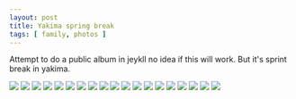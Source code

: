 ```yaml
---
layout: post
title: Yakima spring break
tags: [ family, photos ]
---
```


Attempt to  do a public album in jeykll no idea if this will work. But it's sprint break in yakima.

<script src="https://ajax.googleapis.com/ajax/libs/jquery/1.11.1/jquery.min.js" ></script>
<link href="https://cdnjs.cloudflare.com/ajax/libs/fotorama/4.6.4/fotorama.min.css" rel="stylesheet">
<script src="https://cdnjs.cloudflare.com/ajax/libs/fotorama/4.6.4/fotorama.min.js" ></script>

<div class="fotorama" data-nav="thumbs" data-allowfullscreen="native">
    <!--https://photos.app.goo.gl/BKhiAaagvcmTRZU5A-->
    <img src="https://lh3.googleusercontent.com/pw/AP1GczO8BZly_i5vnwddk-Z5Kx_r_CByMeA8PHfyiUf23mEguWhs_uovPHPN_kNbX1i0PeYJRvmha_C3q8RBL1AtMQ0tKk2r4NS7Un-9iIROl5Qmq4CchvA3=s0">
    <img src="https://lh3.googleusercontent.com/pw/AP1GczNfdqeGeDryK0TOwSE-egTkuBwYx5zcw6tfWGPi7j8mbVs3F6qGYR5TCFAwxc10xEE4bqINSh-2z88_vLbduECVG10XYJDWFuitaWKdIQDOyZ5ZK3xY=s0">
    <img src="https://lh3.googleusercontent.com/pw/AP1GczMZeHvbqhMHqTBn19xoQspXRzosfxnbFMhPjoJZLhtoheNpoDKpHKfaXlqCxuPCroCTWxcfrODBTsb5m-IgOhNNVhlWrCUoIRX2s2j0LZMtyiwrHNTo=s0">
    <img src="https://lh3.googleusercontent.com/pw/AP1GczN9xX1K3EOrXallusBITn_WEmzoKe0tOZPUk63YKK67YS66Yz6kW7-wDIi_Qu9B0Nykirj1qsGqkjYr4O-aMEtb8xTf2eFzDAEjCKG3Pd40yezxt01B=s0">
    <img src="https://lh3.googleusercontent.com/pw/AP1GczNrkR2rX-LD1cOHTZuEoaeWzhkqoo0yvtow52ZuqayCjEhUkiHcY3-zsskCyHCu_MBxBNTznQTEGxHgajoQAjYlB5wQB1OkXBiEEJBJUYeSS-orJ2TE=s0">
    <img src="https://lh3.googleusercontent.com/pw/AP1GczNC-x9Zj6PClWkUnstL147-wNHmB2--GvVTx7RGzndhYhVnYVzz-CdCZ2kIOnhoUtGgva5muq_-ah_5sdOBVAsnke8VQtLKtSK0Jtw1bYx6LUO1YsCa=s0">
    <img src="https://lh3.googleusercontent.com/pw/AP1GczN-_DcEmXm8_yl62h01Gc2Iw9g_8qEXv19kjqVlSDSwRj0rH9ApO-VZPJSvmKzBvoCsQNB3W2UXY_XUPp1L5WO_Hb2AOOURhLqtMU51t3Fu34geymRP=s0">
    <img src="https://lh3.googleusercontent.com/pw/AP1GczNYxEYZxVgmR7HTWNoDojy5H3b3p4C2wSU7QppfbOxhwGbT08HjDwj_IKymkFH4gPRvwMbZHglmbd9vt4K2QiOOLfVu-WOhvUgld91N7gd6BY1_nLlq=s0">
    <img src="https://lh3.googleusercontent.com/pw/AP1GczNkoc51AHyZ5pp5TJFOIacDiKktu94MapnNsUx8aajuYRjgdgfuGtKtaFkiC17ckWG0AUiRAJzjSgsUnMrAGHSPNuhxzDEvjJ6BS3AksT0WtRUAz9rf=s0">
    <img src="https://lh3.googleusercontent.com/pw/AP1GczPZ6OqXd_ZRmzWTxGcK_mecSYVB7o6pYzh5OgbbpKenhGu7BIGo7g6EhRhkIcfJlBFPm3lC0r3QI1FPwSolrko6F9AKT0wyjHWGmggkie8jwVAy7Mtw=s0">
    <img src="https://lh3.googleusercontent.com/pw/AP1GczMvMTh4a1qdorDlVRbr-DLwEvGF9zwFosUL9sUkPbqmQ648m0kQlgYWIrpzJbbURSSRJ3jGYfm8Pz743HFPoxExEkSDfjkvEzXIAdUaIkUqMDZJ36bw=s0">
    <img src="https://lh3.googleusercontent.com/pw/AP1GczOTv4BLwyTK9zLHp83AZTRewOONFCE91FExvmKNx1DBXjrhTSvEtQdKNKymuMR4GGMWi2M76ThizMLCqMOy3BJvv7lz2nnMFtzGH6QZECNlpjq8AKWt=s0">
    <img src="https://lh3.googleusercontent.com/pw/AP1GczO6yfqVMH4vovjtDoQ2db5umPplQzmR3deCeDkYvpU-HQCyszPNvRk2ckw1TfU0DnM4ZKe-uTQeshHRCKztSSoTwd0LbajRaV9J2Kp3CmaThW_xbiPq=s0">
    <img src="https://lh3.googleusercontent.com/pw/AP1GczNvohXBqzedPl1pjF2ANCZu0kuyHwWYYAjj83ERwEUkW4IGjgHPXfMOUCl_jRKIMOgY78M1Zbm2Z3ByOmUiUEEDAmEa_P8f1E7HyMGMYdTAeoQc1vUR=s0">
    <img src="https://lh3.googleusercontent.com/pw/AP1GczMNWNU3mDfgUFtikh-00TqbIeppJXl7o_EJpwN478Mq2wQJVg5S1V6CJ_De2ONE74H--x-NfyjDpb9ResQ9SgXx0psH2FIQWDQw-qqsULtBc8wIDdLH=s0">
    <img src="https://lh3.googleusercontent.com/pw/AP1GczMAXeIIM-xlvnHFwUs9VNNHg5YS30W8nHuK2s2OneIsZayLXz6ocysDb6VH7HHFH_unzOpsX4QsNK-rz62k97x2v-IDbUzOn_jF5Jv-SnR0T4DcuVOb=s0">
    <img src="https://lh3.googleusercontent.com/pw/AP1GczMWYe0_080cOUs33zEmefbSXRAuXw_pmehrYIUlWtlet_ezPQb1RTlNMwTUCWCMkOZy2F5JeBa9Ch5ULMETD1YiUlxtGthdGDX0T1EQf4PTIs0mY7gu=s0">
    <img src="https://lh3.googleusercontent.com/pw/AP1GczP4_zip5FGpRUGvwXg1fOqR9oi5AnuB7ws2a44jUTZdMm1s-9qEqRftGYyBc-skLsR6z_DUwhryjU9kNUZKOC3Fue7KXQv6mhHqG_0VRNkfyzIyNPcM=s0">
    <img src="https://lh3.googleusercontent.com/pw/AP1GczMBuCynKaH-28vmpWQsf4_4hRBlbUC4Iy_8mKmh_PR7Ko6-6arG1uudX2yyr0WYN1hNZLOrXm9CDJJ69hk13tiU0QKWfzaWNp07X549pGi6vEk4hONL=s0">
</div>